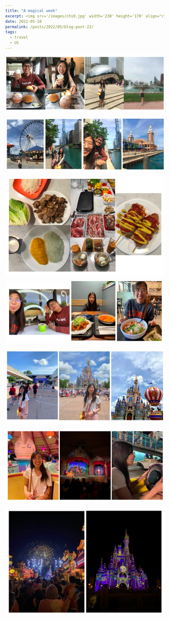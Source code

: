 ```yaml
---
title: "A magical week"
excerpt: <img src='/images/chi0.jpg' width='230' height='170' align="right" hspace="20">  I usually don't travel over spring breaks as they are quite short and most schools in the US have spring breaks around the same time, so everywhere is just crowded. However, this break was special because I went to visit my boyfriend in England! We hadn't seen each other for a while (aka 8 months at least), so I didn't hesitate to go there when I had a chance. Though I had been to many countries in Europe, I had never visited England. I went there for 5 days not including the flight time, but I felt like I got a very rich British experience thanks to Poy.
date: 2022-05-18
permalink: /posts/2022/05/blog-post-22/
tags:
  - travel
  - US
---
```


<p align="center">
  <img src="/images/chi1.png">
</p>

<p align="center">
  <img src="/images/chi2.png">
</p>

<p align="center">
  <img src="/images/chi3.png">
</p>

<p align="center">
  <img src="/images/chi4.png">
</p>

<p align="center">
  <img src="/images/chi5.png">
</p>

<p align="center">
  <img src="/images/chi6.png">
</p>

<p align="center">
  <img src="/images/chi7.png">
</p>

